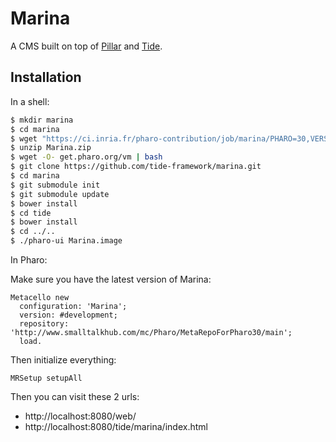 Marina
=====

A CMS built on top of [Pillar](http://www.smalltalkhub.com/#!/~Pier/Pillar) and [Tide](https://github.com/tide-framework/tide).

## Installation

In a shell:

```bash
$ mkdir marina
$ cd marina
$ wget "https://ci.inria.fr/pharo-contribution/job/marina/PHARO=30,VERSION=development,VM=vm/lastSuccessfulBuild/artifact/Marina.zip"
$ unzip Marina.zip
$ wget -O- get.pharo.org/vm | bash
$ git clone https://github.com/tide-framework/marina.git
$ cd marina
$ git submodule init
$ git submodule update
$ bower install
$ cd tide
$ bower install
$ cd ../..
$ ./pharo-ui Marina.image
```

In Pharo:

Make sure you have the latest version of Marina:

```smalltalk
Metacello new
  configuration: 'Marina';
  version: #development;
  repository: 'http://www.smalltalkhub.com/mc/Pharo/MetaRepoForPharo30/main';
  load.
```

Then initialize everything:

```
MRSetup setupAll
```

Then you can visit these 2 urls:

- http://localhost:8080/web/
- http://localhost:8080/tide/marina/index.html
